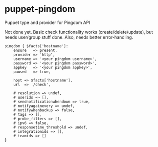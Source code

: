 # puppet-pingdom
Puppet type and provider for Pingdom API

Not done yet. Basic check functionality works (create/delete/update),
but needs user/group stuff done. Also, needs better error-handling.

```puppet
pingdom { $facts['hostname']:
    ensure   => present,
    provider => 'http',
    username => '<your pingdom username>',
    password => '<your pingdom password>',
    appkey   => '<your pingdom appkey>',
    paused   => true,
    
    host => $facts['hostname'],
    url  => '/check',
    
    # resolution => undef,
    # userids => [],
    # sendnotificationwhendown => true,
    # notifyagainevery => undef,
    # notifywhenbackup => false,
    # tags => [],
    # probe_filters => [],
    # ipv6 => false,
    # responsetime_threshold => undef,
    # integrationids => [],
    # teamids => []
}
```
